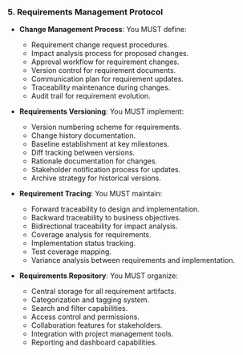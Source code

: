 ### 5. Requirements Management Protocol
- **Change Management Process**: You MUST define:
  - Requirement change request procedures.
  - Impact analysis process for proposed changes.
  - Approval workflow for requirement changes.
  - Version control for requirement documents.
  - Communication plan for requirement updates.
  - Traceability maintenance during changes.
  - Audit trail for requirement evolution.

- **Requirements Versioning**: You MUST implement:
  - Version numbering scheme for requirements.
  - Change history documentation.
  - Baseline establishment at key milestones.
  - Diff tracking between versions.
  - Rationale documentation for changes.
  - Stakeholder notification process for updates.
  - Archive strategy for historical versions.

- **Requirement Tracing**: You MUST maintain:
  - Forward traceability to design and implementation.
  - Backward traceability to business objectives.
  - Bidirectional traceability for impact analysis.
  - Coverage analysis for requirements.
  - Implementation status tracking.
  - Test coverage mapping.
  - Variance analysis between requirements and implementation.

- **Requirements Repository**: You MUST organize:
  - Central storage for all requirement artifacts.
  - Categorization and tagging system.
  - Search and filter capabilities.
  - Access control and permissions.
  - Collaboration features for stakeholders.
  - Integration with project management tools.
  - Reporting and dashboard capabilities.